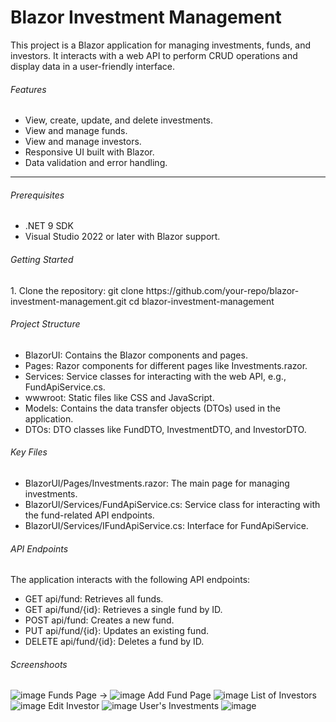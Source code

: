 <h1>Blazor Investment Management</h1>
<p>
This project is a Blazor application for managing investments, funds, and investors. It interacts with a web API to perform CRUD operations and display data in a user-friendly interface.</p>
<h6>Features</h6>
<ul>
<li>View, create, update, and delete investments.</li>
<li>View and manage funds.</li>
<li>View and manage investors.</li>
<li>Responsive UI built with Blazor.</li>
<li>Data validation and error handling.</li>
</ul>
<hr/>
<h6>Prerequisites</h6>
<ul>
<li>.NET 9 SDK</li>
<li>Visual Studio 2022 or later with Blazor support.</li>
</ul>
<h6>Getting Started</h6>
1.	Clone the repository:
    git clone https://github.com/your-repo/blazor-investment-management.git
    cd blazor-investment-management

<h6>Project Structure</h6>
<ul>
<li>BlazorUI: Contains the Blazor components and pages.</li>
<li>Pages: Razor components for different pages like Investments.razor.</li>
<li>Services: Service classes for interacting with the web API, e.g., FundApiService.cs.</li>
<li>wwwroot: Static files like CSS and JavaScript.</li>
<li>Models: Contains the data transfer objects (DTOs) used in the application.</li>
<li>DTOs: DTO classes like FundDTO, InvestmentDTO, and InvestorDTO.</li>
</ul>

<h6>Key Files</h6>

<ul>
<li>BlazorUI/Pages/Investments.razor: The main page for managing investments.</li>
<li>BlazorUI/Services/FundApiService.cs: Service class for interacting with the fund-related API endpoints.</li>
<li>BlazorUI/Services/IFundApiService.cs: Interface for FundApiService.</li>
</ul>
<h6>API Endpoints</h6>
The application interacts with the following API endpoints:
<ul>
<li>GET api/fund: Retrieves all funds.</li>
<li>GET api/fund/{id}: Retrieves a single fund by ID.</li>
<li>POST api/fund: Creates a new fund.</li>
<li>PUT api/fund/{id}: Updates an existing fund.</li>
<li>DELETE api/fund/{id}: Deletes a fund by ID.</li>
</ul>

<h6>Screenshoots</h6>

![image](https://github.com/user-attachments/assets/e87e8aa9-6a89-4d71-8c06-57271b962f80)
Funds Page ->
![image](https://github.com/user-attachments/assets/ab611800-d27a-4c22-ae05-1b17b33635fc)
Add Fund Page
![image](https://github.com/user-attachments/assets/121ea0ee-786d-47e5-8078-b35cac28c214)
List of Investors
![image](https://github.com/user-attachments/assets/7f0863d3-c589-4ad2-a714-177ba609e99e)
Edit Investor
![image](https://github.com/user-attachments/assets/74569a4f-b835-4072-929c-8f4b555d05de)
User's Investments 
![image](https://github.com/user-attachments/assets/c2ac312e-d1a4-464c-b044-2fa055249330)




